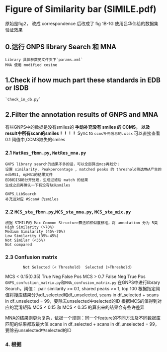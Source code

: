 # Figure of Similarity bar (SIMILE.pdf)
原始是fig2， 改成 correspondence 后改成了 fig 1B-1G
使用吕华伟给的数据集验证效果

## 0.运行 GNPS library Search 和 MNA 
    Library 具体参数见文件夹下`params.xml`
    MNA 使用 modified cosine

## 1.Check if how much part these standards in EDB or ISDB
    `Check_in_db.py`

## 2.Filter the annotation results of GNPS and MNA
有些GNPS中的数据是没有smiles的
**手动补充没有 smiles 的 CCMS， 以及result中所有scan的smiles！！！！** 
Sync to `ccms补充信息的.xlsx`
可以直接查看 0.1 阈值中,CCMS缺失的smiles

### 2.1 `MatRes_fbmn.py`, `MatRes_mna.py`
    GNPS library search的结果不多的话，可以全部算出mcs再划分；
    设置 similarity, Peakpercentage , matched peaks 的 threshold筛选MNA产生的edbMS1, npMS1的结果文件
    EDB和ISDB分开处理，生成过滤后 match 的结果
    生成之后再确认一下有没有缺失smiles
    
    GNPS_LibSearch
    补充进对应 #Scan# 的smiles
    
### 2.2 `MCS_sta_fbmn.py`,`MCS_sta_mna.py`, `MCS_sta_mix.py`
    根据 SIMILE的 Max Common Structure算法和相似度标准，将 annotation 分为 5类
    High Similarity (>70%)
    Medium Similarity (45%-70%)
    Low Similarity (35%-45%)
    Not Similar (<35%)
    Not compared

### 2.3 Confusion matrix
            Not Selected (< Threshold)  Selected (>Threshold)
MCS < 0.15(0.35)           True Neg              False Pos
MCS > 0.7            False Neg             True Pos
`GNPS_confustion_matrix.py`和`MNA_confusion_matrix.py`
在GNPS中进行library Search，阈值： pair similarity >= 0.1, shared peaks >= 1, top 100
根据指定阈值将搜库结果分为df_selected和df_unselected,
scans in df_selected + scans in df_unselected = 99，要除去unselected中selected的ID
根据MCS的值得到对应的混淆矩阵
MCS < 0.15 和 MCS < 0.35 的算出来的结果会有些许差异

MNA的结果则更为复杂，依据一个规则：同一个feature的不同方法及不同数据库匹配的结果都取最大值
scans in df_selected + scans in df_unselected = 99，要除去unselected中selected的ID

### 4. 根据
